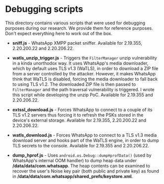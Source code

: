 # Debugging scripts

This directory contains various scripts that were used for debugging purposes
during our research. We provide them for reference purposes. Don't expect
everything here to work out of the box.

* **sniff.js** - WhatsApp XMPP packet sniffer. Available for 2.19.355, 2.20.200.22
  and 2.20.206.22.

* **watls\_unzip\_trigger.js** - Triggers the `FilterManager` unzip vulnerability
  in a kinda unorthodox way. It uses WhatsApp's media downloader, which by
  default uses TLS v1.3 (WaTLS), in order to download a ZIP file from a server
  controlled by the attacker. However, it makes WhatsApp think that WaTLS is
  disabled, forcing the media downloader to fall back to using TLS v1.2. The
  downloaded ZIP file is then passed to `FilterManager` and the path traversal
  vulnerability is triggered. I wrote this script while developing the unzip PoC.
  Available for 2.19.355 and 2.20.206.22.

* **extssl_download.js** - Forces WhatsApp to connect to a couple of its TLS v1.2
  servers thus forcing it to refresh the PSKs stored in the device's external
  storage. Available for 2.19.355, 2.20.200.22 and 2.20.206.22.

* **watls_download.js** - Forces WhatsApp to connect to a TLS v1.3 media download
  server and hooks part of the WaTLS engine, in order to dump TLS secrets to the
  console. Available for 2.19.355 and 2.20.206.22.

* **dump_hprof.js** - Uses `android.os.Debug::dumpHprofData()` (used by WhatsApp's
  internal OOM handler) to dump heap data under **/data/data/com.whatsapp**. The
  heap contents can be examined to recover the user's Noise key pair (both public
  and private key) as found in **/data/data/com.whatsapp/shared_prefs/keystore.xml**.

